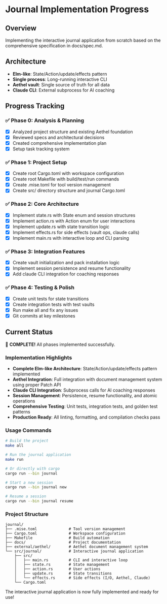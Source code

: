# Journal Implementation Progress

## Overview
Implementing the interactive journal application from scratch based on the comprehensive specification in docs/spec.md.

## Architecture
- **Elm-like**: State/Action/update/effects pattern
- **Single process**: Long-running interactive CLI
- **Aethel vault**: Single source of truth for all data
- **Claude CLI**: External subprocess for AI coaching

## Progress Tracking

### ✅ Phase 0: Analysis & Planning
- [x] Analyzed project structure and existing Aethel foundation
- [x] Reviewed specs and architectural decisions
- [x] Created comprehensive implementation plan
- [x] Setup task tracking system

### ✅ Phase 1: Project Setup
- [x] Create root Cargo.toml with workspace configuration
- [x] Create root Makefile with build/test/run commands  
- [x] Create .mise.toml for tool version management
- [x] Create src/ directory structure and journal Cargo.toml

### ✅ Phase 2: Core Architecture
- [x] Implement state.rs with State enum and session structures
- [x] Implement action.rs with Action enum for user interactions
- [x] Implement update.rs with state transition logic
- [x] Implement effects.rs for side effects (vault ops, claude calls)
- [x] Implement main.rs with interactive loop and CLI parsing

### ✅ Phase 3: Integration Features
- [x] Create vault initialization and pack installation logic
- [x] Implement session persistence and resume functionality
- [x] Add claude CLI integration for coaching responses

### ✅ Phase 4: Testing & Polish
- [x] Create unit tests for state transitions
- [x] Create integration tests with test vaults
- [x] Run make all and fix any issues
- [x] Git commits at key milestones

## Current Status
🎉 **COMPLETE!** All phases implemented successfully.

### Implementation Highlights
- **Complete Elm-like Architecture**: State/Action/update/effects pattern implemented
- **Aethel Integration**: Full integration with document management system using proper Patch API
- **Claude CLI Integration**: Subprocess calls for AI coaching responses
- **Session Management**: Persistence, resume functionality, and atomic operations
- **Comprehensive Testing**: Unit tests, integration tests, and golden test patterns
- **Production Ready**: All linting, formatting, and compilation checks pass

### Usage Commands
```bash
# Build the project
make all

# Run the journal application
make run

# Or directly with cargo
cargo run --bin journal

# Start a new session
cargo run --bin journal new

# Resume a session
cargo run --bin journal resume
```

### Project Structure
```
journal/
├── .mise.toml              # Tool version management
├── Cargo.toml              # Workspace configuration
├── Makefile                # Build automation
├── docs/                   # Project documentation
├── external/aethel/        # Aethel document management system
└── src/journal/            # Interactive journal application
    ├── src/
    │   ├── main.rs         # CLI and interactive loop
    │   ├── state.rs        # State management
    │   ├── action.rs       # User actions
    │   ├── update.rs       # State transitions
    │   └── effects.rs      # Side effects (I/O, Aethel, Claude)
    └── Cargo.toml
```

The interactive journal application is now fully implemented and ready for use!